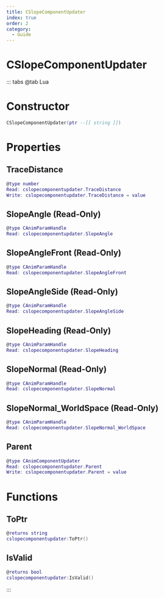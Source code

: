 ```yaml
---
title: CSlopeComponentUpdater
index: true
order: 2
category:
  - Guide
---
```


# CSlopeComponentUpdater

::: tabs
@tab Lua
# Constructor
```lua
CSlopeComponentUpdater(ptr --[[ string ]])
```
# Properties
## TraceDistance 
```lua
@type number
Read: cslopecomponentupdater.TraceDistance
Write: cslopecomponentupdater.TraceDistance = value
```
## SlopeAngle (Read-Only)
```lua
@type CAnimParamHandle
Read: cslopecomponentupdater.SlopeAngle
```
## SlopeAngleFront (Read-Only)
```lua
@type CAnimParamHandle
Read: cslopecomponentupdater.SlopeAngleFront
```
## SlopeAngleSide (Read-Only)
```lua
@type CAnimParamHandle
Read: cslopecomponentupdater.SlopeAngleSide
```
## SlopeHeading (Read-Only)
```lua
@type CAnimParamHandle
Read: cslopecomponentupdater.SlopeHeading
```
## SlopeNormal (Read-Only)
```lua
@type CAnimParamHandle
Read: cslopecomponentupdater.SlopeNormal
```
## SlopeNormal_WorldSpace (Read-Only)
```lua
@type CAnimParamHandle
Read: cslopecomponentupdater.SlopeNormal_WorldSpace
```
## Parent 
```lua
@type CAnimComponentUpdater
Read: cslopecomponentupdater.Parent
Write: cslopecomponentupdater.Parent = value
```
# Functions
## ToPtr
```lua
@returns string
cslopecomponentupdater:ToPtr()
```
## IsValid
```lua
@returns bool
cslopecomponentupdater:IsValid()
```

:::